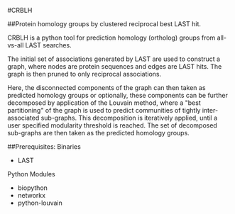 #CRBLH

##Protein homology groups by clustered reciprocal best LAST hit.

CRBLH is a python tool for prediction homology (ortholog) groups from all-vs-all LAST searches.

The initial set of associations generated by LAST are used to construct a graph, where nodes are protein sequences and edges are LAST hits. The graph is then pruned to only reciprocal associations.

Here, the disconnected components of the graph can then taken as predicted homology groups or optionally, these components can be further decomposed by application of the Louvain method, where a "best partitioning" of the graph is used to predict communities of tightly inter-associated sub-graphs. This decomposition is iteratively applied, until a user specified modularity threshold is reached. The set of decomposed sub-graphs are then taken as the predicted homology groups.

##Prerequisites:
Binaries
- LAST

Python Modules
- biopython
- networkx
- python-louvain
 
